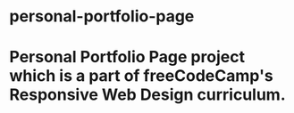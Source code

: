 # personal-portfolio-page
# Personal Portfolio Page project which is a part of freeCodeCamp's Responsive Web Design curriculum.
